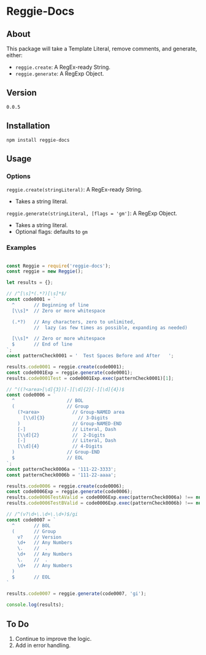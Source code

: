 
# Reggie-Docs

## About

This package will take a Template Literal, remove comments, and generate, either:

* `reggie.create`: A RegEx-ready String.
* `reggie.generate`: A RegExp Object.

## Version

`0.0.5`

## Installation

`npm install reggie-docs`

## Usage

### Options

`reggie.create(stringLiteral)`: A RegEx-ready String.

* Takes a string literal.

`reggie.generate(stringLiteral, [flags = 'gm']`: A RegExp Object.

* Takes a string literal.
* Optional flags: defaults to `gm`

### Examples

```javascript

const Reggie = require('reggie-docs');
const reggie = new Reggie();

let results = {};

// /^[\s]*(.*?)[\s]*$/
const code0001 = `
  ^       // Beginning of line
  [\\s]*  // Zero or more whitespace

  (.*?)   // Any characters, zero to unlimited,
          //  lazy (as few times as possible, expanding as needed)

  [\\s]*  // Zero or more whitespace
  $       // End of line
`;
const patternCheck0001 = '  Test Spaces Before and After   ';

results.code0001 = reggie.create(code0001);
const code0001Exp = reggie.generate(code0001);
results.code0001Test = code0001Exp.exec(patternCheck0001)[1];

// ^((?<area>[\d]{3})[-][\d]{2}[-][\d]{4})$
const code0006 = `
  ^                   // BOL
  (                   // Group
    (?<area>            // Group-NAMED area
      [\\d]{3}            // 3-Digits
    )                   // Group-NAMED-END
    [-]                 // Literal, Dash
    [\\d]{2}            //  2-Digits
    [-]                 // Literal, Dash
    [\\d]{4}            // 4-Digits
  )                   // Group-END
  $                   // EOL
`;
const patternCheck0006a = '111-22-3333';
const patternCheck0006b = '111-22-aaaa';

results.code0006 = reggie.create(code0006);
const code0006Exp = reggie.generate(code0006);
results.code0006TestAValid = code0006Exp.exec(patternCheck0006a) !== null;
results.code0006TestBValid = code0006Exp.exec(patternCheck0006b) !== null;

// /^(v?\d+\.\d+\.\d+)$/gi
const code0007 = `
  ^       // BOL
  (       // Group
    v?    // Version
    \d+   // Any Numbers
    \.    //  .
    \d+   // Any Numbers
    \.    //  .
    \d+   // Any Numbers
  )
  $       // EOL
`

results.code0007 = reggie.generate(code0007, 'gi');

console.log(results);
```

## To Do

1. Continue to improve the logic.
2. Add in error handling.
